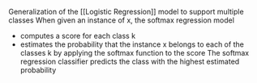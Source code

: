 Generalization of the [[Logistic Regression]] model to support multiple classes
When given an instance of x, the softmax regression model
- computes a score for each class k
- estimates the probability that the instance x belongs to each of the classes k by applying the softmax function to the score
The softmax regression classifier predicts the class with the highest estimated probability
